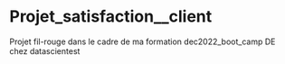 # Projet_satisfaction__client
Projet fil-rouge dans le cadre de ma formation dec2022_boot_camp DE chez datascientest
